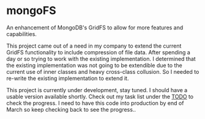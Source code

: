 mongoFS
===========

An enhancement of MongoDB's GridFS to allow for more features and capabilities.

This project came out of a need in my company to extend the current GridFS
functionality to include compression of file data. After spending a day or so 
trying to work with the existing implementation. I determined that the existing 
implementation was not going to be extendible due to the current use of inner 
classes and heavy cross-class collusion. So I needed  to re-write the existing 
implementation to extend it.

This project is currently under development, stay tuned. I should have a usable
version available shortly. Check out my task list under the [TODO](TODO.md) to 
check the progress. I need to have this code into production by end of March so 
keep checking back to see the progress..

